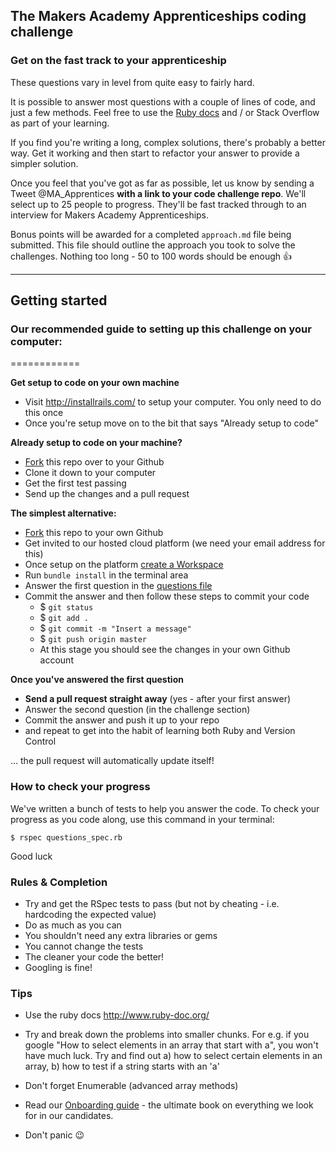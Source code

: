 ## The Makers Academy Apprenticeships coding challenge

### Get on the fast track to your apprenticeship

These questions vary in level from quite easy to fairly hard.

It is possible to answer most questions with a couple of lines of code, and just a few methods. Feel free to use the [Ruby docs](http://ruby-doc.org/) and / or Stack Overflow as part of your learning.

If you find you're writing a long, complex solutions, there's probably a better way. Get it working and then start to refactor your answer to provide a simpler solution.

Once you feel that you've got as far as possible, let us know by sending a Tweet @MA_Apprentices **with a link to your code challenge repo**. We'll select up to 25 people to progress. They'll be fast tracked through to an interview for Makers Academy Apprenticeships.

Bonus points will be awarded for a completed `approach.md` file being submitted. This file should outline the approach you took to solve the challenges. Nothing too long - 50 to 100 words should be enough :thumbsup:

<hr>

## Getting started

### Our recommended guide to setting up this challenge on your computer:
============

**Get setup to code on your own machine**
  * Visit http://installrails.com/ to setup your computer. You only need to do this once
  * Once you're setup move on to the bit that says "Already setup to code"

**Already setup to code on your machine?**

  * [Fork](https://help.github.com/articles/fork-a-repo/) this repo over to your Github
  * Clone it down to your computer
  * Get the first test passing
  * Send up the changes and a pull request

**The simplest alternative:**

  * [Fork](https://help.github.com/articles/fork-a-repo/) this repo to your own Github
  * Get invited to our hosted cloud platform (we need your email address for this)
  * Once setup on the platform [create a Workspace](https://docs.c9.io/v1.0/docs/create-a-workspace)
  * Run `bundle install` in the terminal area
  * Answer the first question in the [questions file](lib/questions.rb)
  * Commit the answer and then follow these steps to commit your code
    * $ `git status`
    * $ `git add .`
    * $ `git commit -m "Insert a message"`
    * $ `git push origin master`
    * At this stage you should see the changes in your own Github account

**Once you've answered the first question**
  * **Send a pull request straight away** (yes - after your first answer)
  * Answer the second question (in the challenge section)
  * Commit the answer and push it up to your repo
  * and repeat to get into the habit of learning both Ruby and Version Control

  ... the pull request will automatically update itself!

### How to check your progress

We've written a bunch of tests to help you answer the code. To check your progress as you code along, use this command in your terminal:

~~~
$ rspec questions_spec.rb
~~~

Good luck

### Rules & Completion

* Try and get the RSpec tests to pass (but not by cheating - i.e. hardcoding the expected value)
* Do as much as you can
* You shouldn't need any extra libraries or gems
* You cannot change the tests
* The cleaner your code the better!
* Googling is fine!

### Tips

* Use the ruby docs http://www.ruby-doc.org/
* Try and break down the problems into smaller chunks. For e.g. if you google "How to select elements in an array that start with a", you won't have much luck. Try and find out a) how to select certain elements in an array, b) how to test if a string starts with an 'a'
* Don't forget Enumerable (advanced array methods)
* Read our [Onboarding guide](https://docsend.com/view/bsvnkxf) - the ultimate book on everything we look for in our candidates.

* Don't panic :wink:
